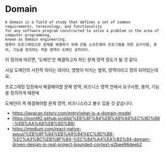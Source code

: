 # Domain 
~~~
A domain is a field of study that defines a set of common requirements, terminology, and functionality 
for any software program constructed to solve a problem in the area of computer programming, 
known as domain engineering.
컴퓨터 프로그래밍으로 문제를 해결하기 위해 만들 소프트웨어 프로그램을 위한 요구사항, 용어, 기능을 정의하는 학문 영역이 도메인 공학이다.
~~~
이 정의에 따르면, '도메인'은 해결하고자 하는 문제 영역 정도가 될 것 같다.

사실 도메인의 사전적 의미는 데이터, 영향이 미치는 범위, 영역이라고 정의 되어있는데요.

프로그래밍 입장에서 해결해야할 문제 영역, 비즈니스 영역 안에서 요구사항, 용어, 기능을 정의하게 때문에

도메인이 즉 해결해야할 문제 영역, 비즈니스라고 볼수 있을 것 같습니다.









- https://javacan.tistory.com/entry/what-is-a-domain-model
- https://joont92.github.io/ddd/%EB%8F%84%EB%A9%94%EC%9D%B8-%EB%AA%A8%EB%8D%B8/
- https://medium.com/react-native-seoul/%EB%8F%84%EB%A9%94%EC%9D%B8-%EC%A3%BC%EB%8F%84-%EC%84%A4%EA%B3%84-domain-driven-design-in-real-project-bounded-context-e2bee96deeb2